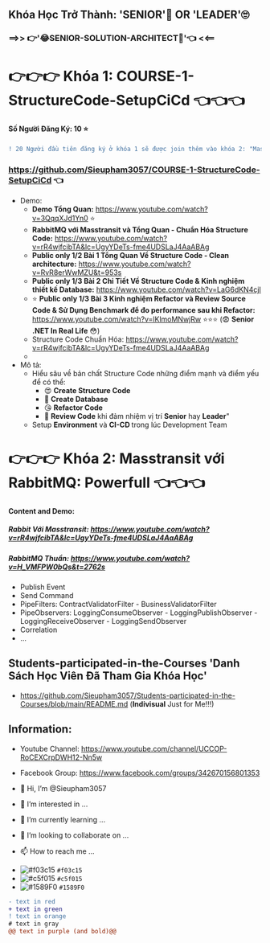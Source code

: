  ## Khóa Học Trở Thành: 'SENIOR'🤔 OR 'LEADER'🙄 
### ==>> 👉'😂SENIOR-SOLUTION-ARCHITECT🤣'👈 <<==

# 👉👉👉 Khóa 1: COURSE-1-StructureCode-SetupCiCd 👈👈👈
#### Số Người Đăng Ký: 10 ⭐ 
```diff
! 20 Người đầu tiên đăng ký ở khóa 1 sẽ được join thêm vào khóa 2: "Masstransit với RabbitMQ"
```
 ###  https://github.com/Sieupham3057/COURSE-1-StructureCode-SetupCiCd 👈
  - Demo:
      + <b>Demo Tổng Quan:</b> https://www.youtube.com/watch?v=3QqqXJd1Yn0 ⭐
      + <b>RabbitMQ với Masstransit và Tổng Quan - Chuẩn Hóa Structure Code:</b> https://www.youtube.com/watch?v=rR4wjfcibTA&lc=UgyYDeTs-fme4UDSLaJ4AaABAg
      + <b>Public only 1/2 Bài 1 Tổng Quan Về Structure Code - Clean architecture:</b> https://www.youtube.com/watch?v=RvR8erWwMZU&t=953s
      + <b>Public only 1/3 Bài 2 Chi Tiết Về Structure Code & Kinh nghiệm thiết kế Database:</b> https://www.youtube.com/watch?v=LaG6dKN4cjI
      + ⭐ <b>Public only 1/3 Bài 3  Kinh nghiệm Refactor và Review Source Code & Sử Dụng Benchmark để đo performance sau khi Refactor:</b> https://www.youtube.com/watch?v=lKlmoMNwjRw ⭐⭐⭐ (😨 <b>Senior .NET In Real Life</b> 😳)
      + Structure Code Chuẩn Hóa: https://www.youtube.com/watch?v=rR4wjfcibTA&lc=UgyYDeTs-fme4UDSLaJ4AaABAg
      + 
  - Mô tả:
      * Hiểu sâu về bản chất Structure Code những điểm mạnh và điểm yếu để có thể:
          + 😍 <b>Create Structure Code</b>
          + 🤗 <b>Create Database</b>
          + 😘 <b> Refactor Code</b>
          + 🥰 <b>Review Code</b> khi đảm nhiệm vị trí <b>Senior</b> hay <b>Leader</b>"
      * Setup <b>Environment</b> và <b>CI-CD </b>trong lúc Development Team
        
# 👉👉👉 Khóa 2: Masstransit với RabbitMQ: Powerfull 👈👈👈
#### Content and Demo: 
##### Rabbit Với Masstransit: https://www.youtube.com/watch?v=rR4wjfcibTA&lc=UgyYDeTs-fme4UDSLaJ4AaABAg
##### RabbitMQ Thuần: https://www.youtube.com/watch?v=H_VMFPW0bQs&t=2762s
 - Publish Event
 - Send Command
 - PipeFilters: ContractValidatorFilter - BusinessValidatorFilter
 - PipeObservers: LoggingConsumeObserver - LoggingPublishObserver - LoggingReceiveObserver - LoggingSendObserver
 - Correlation
 - ...

## Students-participated-in-the-Courses 'Danh Sách Học Viên Đã Tham Gia Khóa Học'
  - https://github.com/Sieupham3057/Students-participated-in-the-Courses/blob/main/README.md (<b>Indivisual</b> Just for Me!!!)

  ## Information:
 - Youtube Channel: https://www.youtube.com/channel/UCCOP-RoCEXCrpDWH12-Nn5w
 - Facebook Group: https://www.facebook.com/groups/342670156801353

- 👋 Hi, I’m @Sieupham3057
- 👀 I’m interested in ...
- 🌱 I’m currently learning ...
- 💞️ I’m looking to collaborate on ...
- 📫 How to reach me ...

<!---
Sieupham3057/Sieupham3057 is a ✨ special ✨ repository because its `README.md` (this file) appears on your GitHub profile.
You can click the Preview link to take a look at your changes.
--->

- ![#f03c15](https://placehold.co/15x15/f03c15/f03c15.png) `#f03c15`
- ![#c5f015](https://placehold.co/15x15/c5f015/c5f015.png) `#c5f015`
- ![#1589F0](https://placehold.co/15x15/1589F0/1589F0.png) `#1589F0`

```diff
- text in red
+ text in green
! text in orange
# text in gray
@@ text in purple (and bold)@@
```

